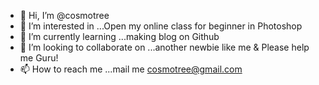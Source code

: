 - 👋 Hi, I’m @cosmotree
- 👀 I’m interested in ...Open my online class for beginner in Photoshop
- 🌱 I’m currently learning ...making blog on Github  
- 💞️ I’m looking to collaborate on ...another newbie like me & Please help me Guru!
- 📫 How to reach me ...mail me cosmotree@gmail.com

<!---
cosmotree/cosmotree is a ✨ special ✨ repository because its `README.md` (this file) appears on your GitHub profile.
You can click the Preview link to take a look at your changes.
--->
